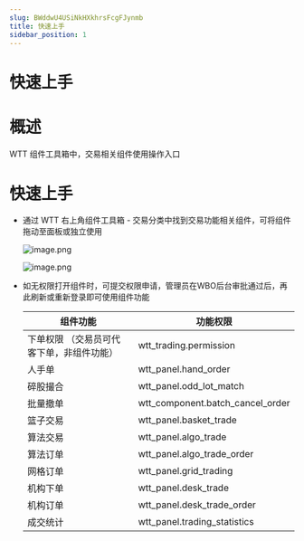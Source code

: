 ```yaml
---
slug: BWddwU4USiNkHXkhrsFcgFJynmb
title: 快速上手
sidebar_position: 1
---
```



# 快速上手


# 概述


WTT 组件工具箱中，交易相关组件使用操作入口 


# 快速上手

- 通过 WTT 右上角组件工具箱 - 交易分类中找到交易功能相关组件，可将组件拖动至面板或独立使用

    ![image.png](/assets/cede50738b8a60d0ca7ba1b8cb0654c4.png)


    ![image.png](/assets/f092ed5d63385dbbd6aa9491a00ed567.png)

- 如无权限打开组件时，可提交权限申请，管理员在WBO后台审批通过后，再此刷新或重新登录即可使用组件功能

    | 组件功能                  | 功能权限                             |
    | --------------------- | -------------------------------- |
    | 下单权限 （交易员可代客下单，非组件功能） | wtt_trading.permission           |
    | 人手单                   | wtt_panel.hand_order             |
    | 碎股撮合                  | wtt_panel.odd_lot_match          |
    | 批量撤单                  | wtt_component.batch_cancel_order |
    | 篮子交易                  | wtt_panel.basket_trade           |
    | 算法交易                  | wtt_panel.algo_trade             |
    | 算法订单                  | wtt_panel.algo_trade_order       |
    | 网格订单                  | wtt_panel.grid_trading           |
    | 机构下单                  | wtt_panel.desk_trade             |
    | 机构订单                  | wtt_panel.desk_trade_order       |
    | 成交统计                  | wtt_panel.trading_statistics     |

